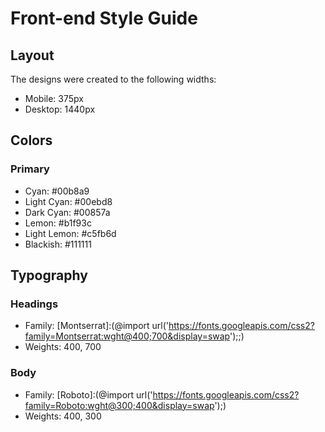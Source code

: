 # Front-end Style Guide

## Layout

The designs were created to the following widths:

- Mobile: 375px
- Desktop: 1440px

## Colors

### Primary

- Cyan: #00b8a9
- Light Cyan: #00ebd8
- Dark Cyan: #00857a
- Lemon: #b1f93c
- Light Lemon: #c5fb6d
- Blackish: #111111

## Typography

### Headings

- Family: [Montserrat]:(@import url('https://fonts.googleapis.com/css2?family=Montserrat:wght@400;700&display=swap');;)
- Weights: 400, 700

### Body

- Family: [Roboto]:(@import url('https://fonts.googleapis.com/css2?family=Roboto:wght@300;400&display=swap');)
- Weights: 400, 300

